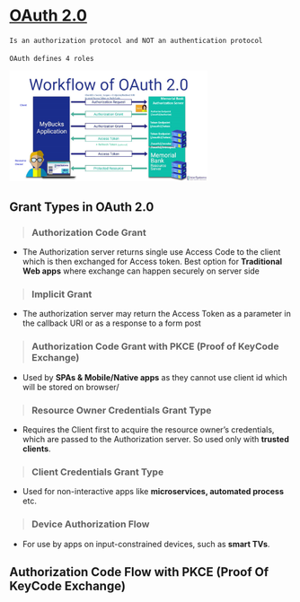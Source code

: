 # [OAuth 2.0](https://auth0.com/intro-to-iam/what-is-oauth-2)
    Is an authorization protocol and NOT an authentication protocol

    OAuth defines 4 roles
    
<img src="./images/oauth__flow.png" width="70%" height="10%">
  
## Grant Types in OAuth 2.0

> ### Authorization Code Grant
- The Authorization server returns single use Access Code to the client which is then exchanged for Access token. Best option for **Traditional Web apps** where exchange can happen securely on server side


> ### Implicit Grant
- The authorization server may return the Access Token as a parameter in the callback URI or as a response to a form post


> ### Authorization Code Grant with PKCE (Proof of KeyCode Exchange)
- Used by **SPAs & Mobile/Native apps** as they cannot use client id which will be stored on browser/


> ### Resource Owner Credentials Grant Type
- Requires the Client first to acquire the resource owner’s credentials, which are passed to the Authorization server. So used only with **trusted clients**.


> ### Client Credentials Grant Type
- Used for non-interactive apps like **microservices, automated process** etc.

  
> ### Device Authorization Flow
- For use by apps on input-constrained devices, such as **smart TVs**.

## Authorization Code Flow with PKCE (Proof Of KeyCode Exchange)



